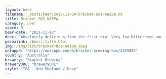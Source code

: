 ```yaml
---
layout: beer
filename: _posts/beer/2016-11-09-bracket-bos-neipa.md
title: Bracket BOS NEIPA
category: beer
score: 9
beer-date: "2021-11-12"
desc: "Absolutely delicious from the first sip. Very low bitterness and a great haze. Exactly what you expect from a NEIPA"
permalink: /beer/:title.html
img: /img/list/bracket-bos-neipa.jpeg
untappd: "https://untappd.com/b/bracket-brewing-bos/4309855"
country: "Australia"
brewery: "Bracket Brewing"
breweryURL: "breweryURL"
style: "IPA - New England / Hazy"
---
```


